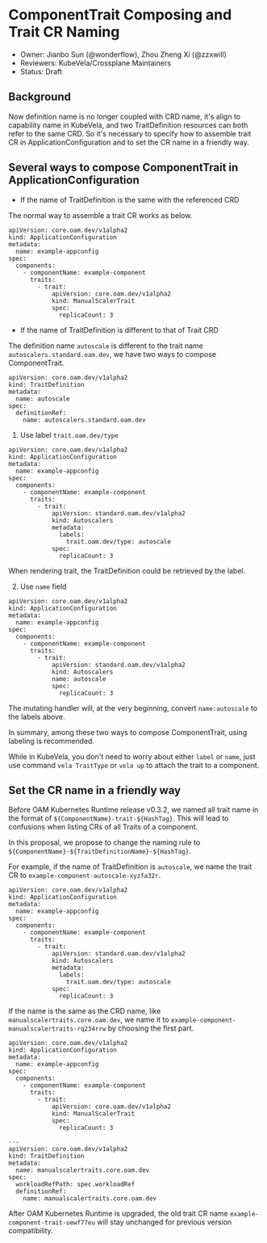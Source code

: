# ComponentTrait Composing and Trait CR Naming

* Owner: Jianbo Sun (@wonderflow), Zhou Zheng Xi (@zzxwill)
* Reviewers: KubeVela/Crossplane Maintainers
* Status: Draft

## Background

Now definition name is no longer coupled with CRD name, it's align to capability name  in KubeVela,
and two TraitDefinition  resources can both refer to the same CRD. So it's necessary to specify how to assemble trait CR
in ApplicationConfiguration and to set the CR name in a friendly way.

## Several ways to compose ComponentTrait in ApplicationConfiguration

- If the name of TraitDefinition is the same with the referenced CRD

The normal way to assemble a trait CR works as below.

```
apiVersion: core.oam.dev/v1alpha2
kind: ApplicationConfiguration
metadata:
  name: example-appconfig
spec:
  components:
    - componentName: example-component
      traits:
        - trait:
            apiVersion: core.oam.dev/v1alpha2
            kind: ManualScalerTrait
            spec:
              replicaCount: 3
```

- If the name of TraitDefinition is different to that of Trait CRD

The definition name `autoscale` is different to the trait name `autoscalers.standard.oam.dev`, we have two ways to compose ComponentTrait.

```
apiVersion: core.oam.dev/v1alpha2
kind: TraitDefinition
metadata:
  name: autoscale
spec:
  definitionRef:
    name: autoscalers.standard.oam.dev
```

1) Use label `trait.oam.dev/type`

```
apiVersion: core.oam.dev/v1alpha2
kind: ApplicationConfiguration
metadata:
  name: example-appconfig
spec:
  components:
    - componentName: example-component
      traits:
        - trait:
            apiVersion: standard.oam.dev/v1alpha2
            kind: Autoscalers
            metadata:
              labels:
                trait.oam.dev/type: autoscale
            spec:
              replicaCount: 3
```

When rendering trait, the TraitDefinition could be retrieved by the label.

2) Use `name` field

```
apiVersion: core.oam.dev/v1alpha2
kind: ApplicationConfiguration
metadata:
  name: example-appconfig
spec:
  components:
    - componentName: example-component
      traits:
        - trait:
            apiVersion: standard.oam.dev/v1alpha2
            kind: Autoscalers
            name: autoscale
            spec:
              replicaCount: 3
```

The mutating handler will, at the very beginning,  convert `name:autoscale` to the labels above.

In summary, among these two ways to compose ComponentTrait, using labeling is recommended.

While in KubeVela, you don't need to worry about either `label` or `name`, just use command `vela TraitType` or `vela up` to attach the trait to
a component.

## Set the CR name in a friendly way

Before OAM Kubernetes Runtime release v0.3.2, we named all trait name in the format of `${ComponentName}-trait-${HashTag}`. This will lead to confusions
when listing CRs of all Traits of a component. 

In this proposal, we propose to change the naming rule to `${ComponentName}-${TraitDefinitionName}-${HashTag}`.

For example, if the name of TraitDefinition is `autoscale`, we name the trait CR to `example-component-autoscale-xyzfa32r`.

```
apiVersion: core.oam.dev/v1alpha2
kind: ApplicationConfiguration
metadata:
  name: example-appconfig
spec:
  components:
    - componentName: example-component
      traits:
        - trait:
            apiVersion: standard.oam.dev/v1alpha2
            kind: Autoscalers
            metadata:
              labels:
                trait.oam.dev/type: autoscale
            spec:
              replicaCount: 3
```

If the name is the same as the CRD name, like `manualscalertraits.core.oam.dev`, we name it to `example-component-manualscalertraits-rq234rrw`
by choosing the first part.

```
apiVersion: core.oam.dev/v1alpha2
kind: ApplicationConfiguration
metadata:
  name: example-appconfig
spec:
  components:
    - componentName: example-component
      traits:
        - trait:
            apiVersion: core.oam.dev/v1alpha2
            kind: ManualScalerTrait
            spec:
              replicaCount: 3

---
apiVersion: core.oam.dev/v1alpha2
kind: TraitDefinition
metadata:
  name: manualscalertraits.core.oam.dev
spec:
  workloadRefPath: spec.workloadRef
  definitionRef:
    name: manualscalertraits.core.oam.dev
```

After OAM Kubernetes Runtime is upgraded, the old trait CR name `example-component-trait-uewf77eu` will stay unchanged for previous version compatibility.
